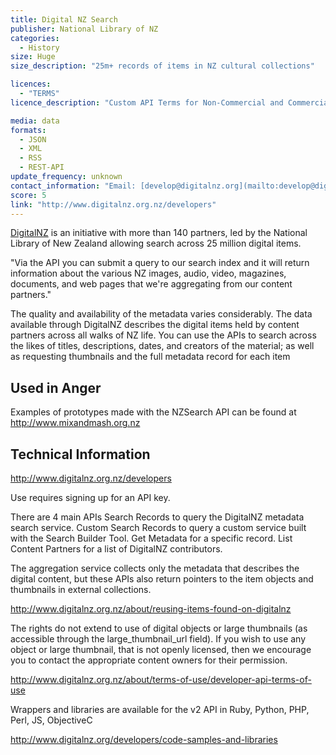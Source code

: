 ```yaml
---
title: Digital NZ Search
publisher: National Library of NZ
categories: 
  - History
size: Huge
size_description: "25m+ records of items in NZ cultural collections"  

licences: 
  - "TERMS"
licence_description: "Custom API Terms for Non-Commercial and Commercial Use http://www.digitalnz.org/about/terms-of-use/developer-api-terms-of-use"

media: data
formats: 
  - JSON
  - XML
  - RSS
  - REST-API
update_frequency: unknown
contact_information: "Email: [develop@digitalnz.org](mailto:develop@digitalnz.org) Mailing List: [email@example.com](http://groups.google.com/group/digitalnz) Twitter: [@digitalnz](https://twitter.com/digitalnz)"
score: 5
link: "http://www.digitalnz.org.nz/developers"
---
```


[DigitalNZ](http://www.digitalnz.org.nz/about) is an initiative with more than 140 partners, led by the National Library of New Zealand allowing search across 25 million digital items.

"Via the API you can submit a query to our search index and it will return information about the various NZ images, audio, video, magazines, documents, and web pages that we're aggregating from our content partners."

The quality and availability of the metadata varies considerably. 
The data available through DigitalNZ describes the digital items held by content partners across all walks of NZ life. You can use the APIs to search across the likes of titles, descriptions, dates, and creators of the material; as well as requesting thumbnails and the full metadata record for each item



## Used in Anger

Examples of prototypes made with the NZSearch API can be found at  <http://www.mixandmash.org.nz>

## Technical Information

http://www.digitalnz.org.nz/developers

Use requires signing up for an API key.

There are 4 main APIs 
Search Records to query the DigitalNZ metadata search service.
Custom Search Records to query a custom service built with the Search Builder Tool.
Get Metadata for a specific record.
List Content Partners for a list of DigitalNZ contributors.

The aggregation service collects only the metadata that describes the digital content, but these APIs also return pointers to the item objects and thumbnails in external collections.

 
http://www.digitalnz.org.nz/about/reusing-items-found-on-digitalnz
 
The rights do not extend to use of digital objects or large thumbnails (as accessible 
through the large_thumbnail_url field). If you wish to use any object or large thumbnail, that is not openly licensed, then we encourage you to contact the appropriate content owners for their permission.
 
http://www.digitalnz.org.nz/about/terms-of-use/developer-api-terms-of-use
 
 
Wrappers and libraries are available for the v2 API in Ruby, Python, PHP, Perl, JS, ObjectiveC

http://www.digitalnz.org/developers/code-samples-and-libraries
